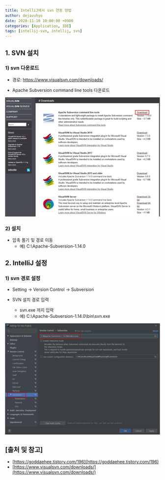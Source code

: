 ```yaml
---
title: IntelliJ에서 svn 연동 방법
author: dejavuhyo
date: 2020-11-10 10:00:00 +0900
categories: [Application, IDE]
tags: [intellij-svn, intellij, svn]
---
```


## 1. SVN 설치

### 1) svn 다운로드

* 경로: <https://www.visualsvn.com/downloads/>

* Apache Subversion command line tools 다운로드

![img001](/assets/img/2020-11-10-intellij-svn/img001.png)

### 2) 설치

* 압축 풀기 및 경로 이동
  - 예) C:\Apache-Subversion-1.14.0

## 2. IntelliJ 설정

### 1) svn 경로 설정

* Setting → Version Control → Subversion

* SVN 설치 경로 입력
  - svn.exe 까지 입력
  - 예) C:\Apache-Subversion-1.14.0\bin\svn.exe

![img002](/assets/img/2020-11-10-intellij-svn/img002.png)

## [출처 및 참고]
* [https://goddaehee.tistory.com/196](https://goddaehee.tistory.com/196)
* [https://www.visualsvn.com/downloads/](https://www.visualsvn.com/downloads/)
